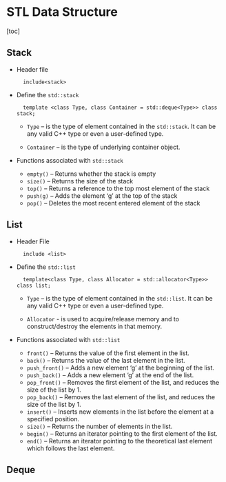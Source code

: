 # STL Data Structure

[toc]

## Stack

- Header file
        
        include<stack>

- Define the `std::stack`

        template <class Type, class Container = std::deque<Type>> class stack;

    - `Type` – is the type of element contained in the `std::stack`. It can be any valid C++ type or even a user-defined type.

    - `Container` – is the type of underlying container object.

- Functions associated with `std::stack`
    - `empty()` – Returns whether the stack is empty
    - `size()` – Returns the size of the stack
    - `top()` – Returns a reference to the top most element of the stack
    - `push(g)` – Adds the element ‘g’ at the top of the stack
    - `pop()` – Deletes the most recent entered element of the stack

## List

- Header File

        include <list>

- Define the `std::list`

        template<class Type, class Allocator = std::allocator<Type>> class list;

    - `Type` – is the type of element contained in the `std::list`. It can be any valid C++ type or even a user-defined type.

    - `Allocator` - is used to acquire/release memory and to construct/destroy the elements in that memory.

- Functions associated with `std::list`
    - `front()` – Returns the value of the first element in the list.
    - `back()` – Returns the value of the last element in the list.
    - `push_front()` – Adds a new element ‘g’ at the beginning of the list.
    - `push_back()` – Adds a new element ‘g’ at the end of the list.
    - `pop_front()` – Removes the first element of the list, and reduces the size of the list by 1.
    - `pop_back()` – Removes the last element of the list, and reduces the size of the list by 1.
    - `insert()` – Inserts new elements in the list before the element at a specified position.
    - `size()` – Returns the number of elements in the list.
    - `begin()` – Returns an iterator pointing to the first element of the list.
    - `end()` – Returns an iterator pointing to the theoretical last element which follows the last element.

## Deque